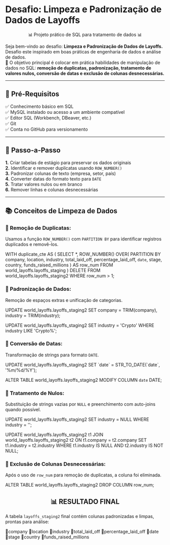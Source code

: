 <h1> Desafio: Limpeza e Padronização de Dados de Layoffs </h1>

<p align="center"> 📊 Projeto prático de SQL para tratamento de dados 📊 </P>
<p> Seja bem-vindo ao desafio: <strong>Limpeza e Padronização de Dados de Layoffs.</strong><br>
Desafio este inspirado em boas práticas de engenharia de dados e análise de dados. <br>
💎 O objetivo principal é colocar em prática habilidades de manipulação de dados no SQL: <strong>remoção de duplicatas, padronização, tratamento de valores nulos, conversão de datas e exclusão de colunas desnecessárias.</strong> </p>

---

<h2>🛑 Pré-Requisitos</h2>

<p>
✅ Conhecimento básico em SQL<br>
✅ MySQL instalado ou acesso a um ambiente compatível<br>
✅ Editor SQL (Workbench, DBeaver, etc.)<br>
✅ Git<br>
✅ Conta no GitHub para versionamento<br>
</p>

---

<h2> 👣 Passo-a-Passo</h2>

<p>
<strong>	1.</strong> Criar tabelas de estágio para preservar os dados originais<br>
<strong>	2.</strong> Identificar e remover duplicatas usando <code>ROW_NUMBER()</code><br>
<strong>	3.</strong> Padronizar colunas de texto (empresa, setor, país)<br>
<strong>	4.</strong> Converter datas do formato texto para <code>DATE</code><br>
<strong>	5.</strong> Tratar valores nulos ou em branco<br>
<strong>	6.</strong> Remover linhas e colunas desnecessárias<br>
</p>

---

<h2> 📚 Conceitos de Limpeza de Dados </h2>

<h3>🔺 Remoção de Duplicatas:</h3>
<p>
Usamos a função <code>ROW_NUMBER()</code> com <code>PARTITION BY</code> para identificar registros duplicados e removê-los.
</p>

WITH duplicate_cte AS (
  SELECT *,
    ROW_NUMBER() OVER(
      PARTITION BY company, location, industry, total_laid_off, percentage_laid_off,
                   `date`, stage, country, funds_raised_millions
    ) AS row_num
  FROM world_layoffs.layoffs_staging
)
DELETE
FROM world_layoffs.layoffs_staging2
WHERE row_num > 1;

<h3>🔺 Padronização de Dados:</h3> <p>Remoção de espaços extras e unificação de categorias.</p>
UPDATE world_layoffs.layoffs_staging2
SET company = TRIM(company),
    industry = TRIM(industry);

UPDATE world_layoffs.layoffs_staging2
SET industry = 'Crypto'
WHERE industry LIKE 'Crypto%';

<h3>🔺 Conversão de Datas:</h3> <p>Transformação de strings para formato <code>DATE</code>.</p>
UPDATE world_layoffs.layoffs_staging2
SET `date` = STR_TO_DATE(`date`, '%m/%d/%Y');

ALTER TABLE world_layoffs.layoffs_staging2
MODIFY COLUMN `date` DATE;

<h3>🔺 Tratamento de Nulos:</h3> <p>Substituição de strings vazias por <code>NULL</code> e preenchimento com auto-joins quando possível.</p>
UPDATE world_layoffs.layoffs_staging2
SET industry = NULL
WHERE industry = '';

UPDATE world_layoffs.layoffs_staging2 t1
JOIN world_layoffs.layoffs_staging2 t2
  ON t1.company = t2.company
SET t1.industry = t2.industry
WHERE t1.industry IS NULL
  AND t2.industry IS NOT NULL;

<h3>🔺 Exclusão de Colunas Desnecessárias:</h3> <p>Após o uso de <code>row_num</code> para remoção de duplicatas, a coluna foi eliminada.</p>
ALTER TABLE world_layoffs.layoffs_staging2
DROP COLUMN row_num;

<h2 align="center"> 📊 RESULTADO FINAL </h2> <p> A tabela <code>layoffs_staging2</code> final contém colunas padronizadas e limpas, prontas para análise:</p>

🔸company
🔸location
🔸industry
🔸total_laid_off
🔸percentage_laid_off
🔸date
🔸stage
🔸country
🔸funds_raised_millions
```

